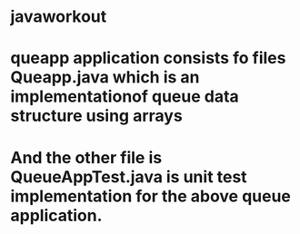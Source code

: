 # javaworkout

# queapp application consists fo files Queapp.java which is an implementationof queue data structure using arrays
# And the other file is QueueAppTest.java is unit test implementation for the above queue application.
